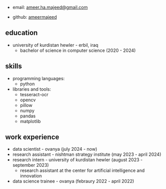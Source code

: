 - email: [ameer.ha.majeed@gmail.com](ameer.ha.majeed@gmail.com)
* github: [ameermajeed](https://github.com/ameermajeed)

## education
* university of kurdistan hewler - erbil, iraq
  - bachelor of science in computer science (2020 - 2024)

## skills
- programming languages:
  * python
- libraries and tools:
  * tesseract-ocr
  * opencv
  * pillow
  * numpy
  * pandas
  * matplotlib

## work experience
- data scientist - ovanya (july 2024 - now)
- research assistant - nishtman strategy institute (may 2023 - april 2024)
- research intern - university of kurdistan hewler (august 2023 - september 2023)
  * research assistant at the center for artificial intelligence and innovation
- data science trainee - ovanya (febraury 2022 - april 2022)

